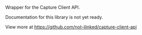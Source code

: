 Wrapper for the Capture Client API. 

Documentation for this library is not yet ready. 

View more at https://github.com/not-ilinked/capture-client-api

